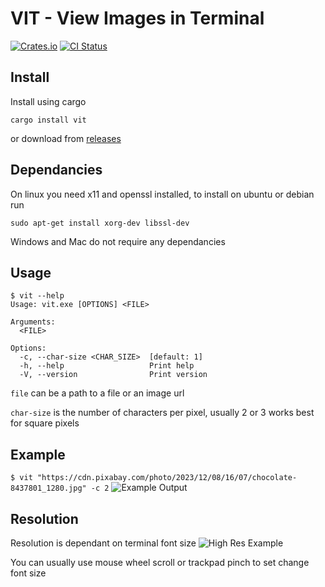 # VIT - View Images in Terminal

[![Crates.io](https://img.shields.io/crates/v/vit.svg)](https://crates.io/crates/vit)
[![CI Status](https://github.com/BlackThunder080/vit/actions/workflows/rust.yml/badge.svg)](https://github.com/BlackThunder080/vit/actions/workflows/rust.yml)

## Install
Install using cargo
```
cargo install vit
```
or download from [releases](https://github.com/BlackThunder080/vit/releases)

## Dependancies
On linux you need x11 and openssl installed, to install on ubuntu or debian run
```
sudo apt-get install xorg-dev libssl-dev
```
Windows and Mac do not require any dependancies

## Usage
```
$ vit --help
Usage: vit.exe [OPTIONS] <FILE>

Arguments:
  <FILE>

Options:
  -c, --char-size <CHAR_SIZE>  [default: 1]
  -h, --help                   Print help
  -V, --version                Print version
```
`file` can be a path to a file or an image url

`char-size` is the number of characters per pixel, usually 2 or 3 works best for square pixels

## Example
```$ vit "https://cdn.pixabay.com/photo/2023/12/08/16/07/chocolate-8437801_1280.jpg" -c 2```
![Example Output](https://github.com/BlackThunder080/vit/blob/main/examples/low-res.png)

## Resolution
Resolution is dependant on terminal font size
![High Res Example](https://github.com/BlackThunder080/vit/blob/main/examples/high-res.png)

You can usually use mouse wheel scroll or trackpad pinch to set change font size
